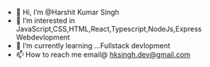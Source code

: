 - 👋 Hi, I’m @Harshit Kumar Singh
- 👀 I’m interested in JavaScript,CSS,HTML,React,Typescript,NodeJs,Express Webdevlopment
- 🌱 I’m currently learning ...Fullstack devlopment 
- 📫 How to reach me  email@ hksingh.dev@gmail.com

<!---
devHksingh/devHksingh is a ✨ special ✨ repository because its `README.md` (this file) appears on your GitHub profile.
You can click the Preview link to take a look at your changes.
--->
